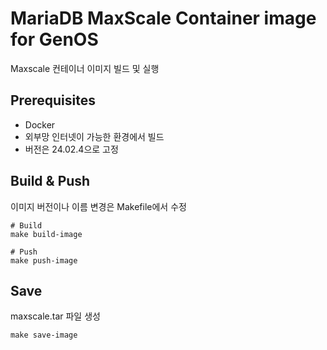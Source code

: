 # MariaDB MaxScale Container image for GenOS
Maxscale 컨테이너 이미지 빌드 및 실행 
## Prerequisites
- Docker
- 외부망 인터넷이 가능한 환경에서 빌드
- 버전은 24.02.4으로 고정

## Build & Push
이미지 버전이나 이름 변경은 Makefile에서 수정
```
# Build
make build-image

# Push
make push-image
```

## Save
maxscale.tar 파일 생성
```
make save-image
```
